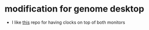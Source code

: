 # modification for genome desktop 
- I like [this](https://github.com/lazanet/multi-monitors-add-on) repo for having clocks on top of both monitors
